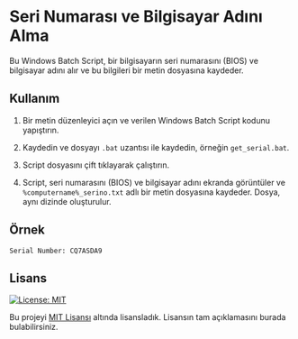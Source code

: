 # Seri Numarası ve Bilgisayar Adını Alma

Bu Windows Batch Script, bir bilgisayarın seri numarasını (BIOS) ve bilgisayar adını alır ve bu bilgileri bir metin dosyasına kaydeder.

## Kullanım

1. Bir metin düzenleyici açın ve verilen Windows Batch Script kodunu yapıştırın.

2. Kaydedin ve dosyayı `.bat` uzantısı ile kaydedin, örneğin `get_serial.bat`.

3. Script dosyasını çift tıklayarak çalıştırın.

4. Script, seri numarasını (BIOS) ve bilgisayar adını ekranda görüntüler ve `%computername%_serino.txt` adlı bir metin dosyasına kaydeder. Dosya, aynı dizinde oluşturulur.

## Örnek

```batch
Serial Number: CQ7ASDA9
```
## Lisans

[![License: MIT](https://img.shields.io/badge/License-MIT-yellow.svg)](https://opensource.org/licenses/MIT)

Bu projeyi [MIT Lisansı](https://opensource.org/licenses/MIT) altında lisansladık. Lisansın tam açıklamasını burada bulabilirsiniz.
